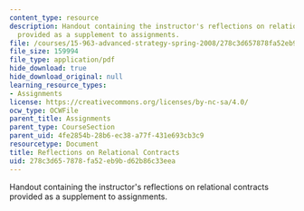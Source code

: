 ```yaml
---
content_type: resource
description: Handout containing the instructor's reflections on relational contracts
  provided as a supplement to assignments.
file: /courses/15-963-advanced-strategy-spring-2008/278c3d657878fa52eb9bd62b86c33eea_rel_cons.pdf
file_size: 159994
file_type: application/pdf
hide_download: true
hide_download_original: null
learning_resource_types:
- Assignments
license: https://creativecommons.org/licenses/by-nc-sa/4.0/
ocw_type: OCWFile
parent_title: Assignments
parent_type: CourseSection
parent_uid: 4fe2854b-28b6-ec38-a77f-431e693cb3c9
resourcetype: Document
title: Reflections on Relational Contracts
uid: 278c3d65-7878-fa52-eb9b-d62b86c33eea
---
```

Handout containing the instructor's reflections on relational contracts provided as a supplement to assignments.
